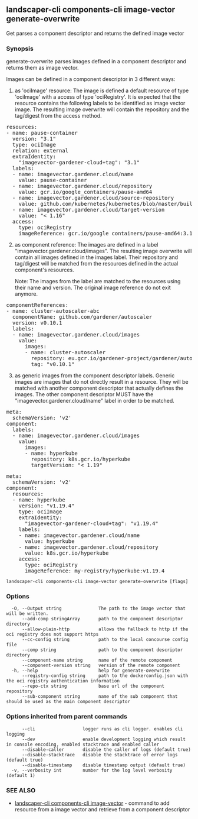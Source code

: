 ## landscaper-cli components-cli image-vector generate-overwrite

Get parses a component descriptor and returns the defined image vector

### Synopsis


generate-overwrite parses images defined in a component descriptor and returns them as image vector.

Images can be defined in a component descriptor in 3 different ways:
1. as 'ociImage' resource: The image is defined a default resource of type 'ociImage' with a access of type 'ociRegistry'.
   It is expected that the resource contains the following labels to be identified as image vector image.
   The resulting image overwrite will contain the repository and the tag/digest from the access method.
<pre>
resources:
- name: pause-container
  version: "3.1"
  type: ociImage
  relation: external
  extraIdentity:
    "imagevector-gardener-cloud+tag": "3.1"
  labels:
  - name: imagevector.gardener.cloud/name
    value: pause-container
  - name: imagevector.gardener.cloud/repository
    value: gcr.io/google_containers/pause-amd64
  - name: imagevector.gardener.cloud/source-repository
    value: github.com/kubernetes/kubernetes/blob/master/build/pause/Dockerfile
  - name: imagevector.gardener.cloud/target-version
    value: "< 1.16"
  access:
    type: ociRegistry
    imageReference: gcr.io/google_containers/pause-amd64:3.1
</pre>

2. as component reference: The images are defined in a label "imagevector.gardener.cloud/images".
   The resulting image overwrite will contain all images defined in the images label.
   Their repository and tag/digest will be matched from the resources defined in the actual component's resources.

   Note: The images from the label are matched to the resources using their name and version. The original image reference do not exit anymore.

<pre>
componentReferences:
- name: cluster-autoscaler-abc
  componentName: github.com/gardener/autoscaler
  version: v0.10.1
  labels:
  - name: imagevector.gardener.cloud/images
    value:
      images:
      - name: cluster-autoscaler
        repository: eu.gcr.io/gardener-project/gardener/autoscaler/cluster-autoscaler
        tag: "v0.10.1"
</pre>

3. as generic images from the component descriptor labels.
   Generic images are images that do not directly result in a resource.
   They will be matched with another component descriptor that actually defines the images.
   The other component descriptor MUST have the "imagevector.gardener.cloud/name" label in order to be matched.

<pre>
meta:
  schemaVersion: 'v2'
component:
  labels:
  - name: imagevector.gardener.cloud/images
    value:
      images:
      - name: hyperkube
        repository: k8s.gcr.io/hyperkube
        targetVersion: "< 1.19"
</pre>

<pre>
meta:
  schemaVersion: 'v2'
component:
  resources:
  - name: hyperkube
    version: "v1.19.4"
    type: ociImage
    extraIdentity:
      "imagevector-gardener-cloud+tag": "v1.19.4"
    labels:
    - name: imagevector.gardener.cloud/name
      value: hyperkube
    - name: imagevector.gardener.cloud/repository
      value: k8s.gcr.io/hyperkube
    access:
	  type: ociRegistry
	  imageReference: my-registry/hyperkube:v1.19.4
</pre>



```
landscaper-cli components-cli image-vector generate-overwrite [flags]
```

### Options

```
  -O, --Output string              The path to the image vector that will be written.
      --add-comp stringArray       path to the component descriptor directory
      --allow-plain-http           allows the fallback to http if the oci registry does not support https
      --cc-config string           path to the local concourse config file
      --comp string                path to the component descriptor directory
      --component-name string      name of the remote component
      --component-version string   version of the remote component
  -h, --help                       help for generate-overwrite
      --registry-config string     path to the dockerconfig.json with the oci registry authentication information
      --repo-ctx string            base url of the component repository
      --sub-component string       name of the sub component that should be used as the main component descriptor
```

### Options inherited from parent commands

```
      --cli                  logger runs as cli logger. enables cli logging
      --dev                  enable development logging which result in console encoding, enabled stacktrace and enabled caller
      --disable-caller       disable the caller of logs (default true)
      --disable-stacktrace   disable the stacktrace of error logs (default true)
      --disable-timestamp    disable timestamp output (default true)
  -v, --verbosity int        number for the log level verbosity (default 1)
```

### SEE ALSO

* [landscaper-cli components-cli image-vector](landscaper-cli_components-cli_image-vector.md)	 - command to add resource from a image vector and retrieve from a component descriptor

